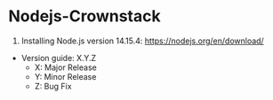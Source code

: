 # Nodejs-Crownstack

1. Installing Node.js version 14.15.4: https://nodejs.org/en/download/
- Version guide: X.Y.Z
   - X: Major Release
   - Y: Minor Release
   - Z: Bug Fix